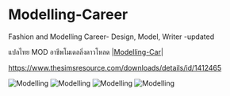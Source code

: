 # Modelling-Career
Fashion and Modelling Career- Design, Model, Writer -updated

แปลไทย MOD อาชีพโมเดลลิ่งดาวโหลด
|[Modelling-Car](https://github.com/simcolony/Modelling-Career/raw/master/models.7z)|


https://www.thesimsresource.com/downloads/details/id/1412465

![Modelling](https://www.thesimsresource.com/scaled/2929/w-600h-450-2929139.jpg)
![Modelling](https://www.thesimsresource.com/scaled/2929/w-600h-450-2929143.jpg)
![Modelling](https://www.thesimsresource.com/scaled/2929/w-800h-600-2929141.jpg)
![Modelling](https://www.thesimsresource.com/scaled/2929/w-600h-450-2929140.jpg)
